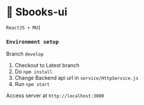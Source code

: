 # 🚀 Sbooks-ui
`ReactJS + MUI`

### `Environment setup`

Branch `develop`
1. Checkout to Latest branch
2. Do `npm install`
3. Change Backend api url in `service/HttpService.js`
4. Run `npm start`

Access server at `http://localhost:3000`

